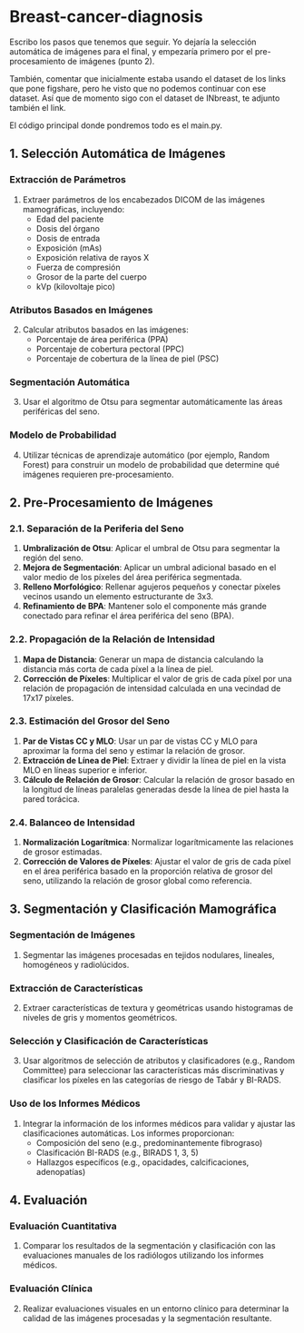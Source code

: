 # Breast-cancer-diagnosis
Escribo los pasos que tenemos que seguir. Yo dejaría la selección automática de imágenes para el final, y empezaría primero por el pre-procesamiento de imágenes (punto 2).

También, comentar que inicialmente estaba usando el dataset de los links que pone figshare, pero he visto que no podemos continuar con ese dataset. Así que de momento sigo con el dataset de INbreast, te adjunto también el link.

El código principal donde pondremos todo es el main.py.

## 1. Selección Automática de Imágenes

### Extracción de Parámetros
1. Extraer parámetros de los encabezados DICOM de las imágenes mamográficas, incluyendo:
   - Edad del paciente
   - Dosis del órgano
   - Dosis de entrada
   - Exposición (mAs)
   - Exposición relativa de rayos X
   - Fuerza de compresión
   - Grosor de la parte del cuerpo
   - kVp (kilovoltaje pico)

### Atributos Basados en Imágenes
2. Calcular atributos basados en las imágenes:
   - Porcentaje de área periférica (PPA)
   - Porcentaje de cobertura pectoral (PPC)
   - Porcentaje de cobertura de la línea de piel (PSC)

### Segmentación Automática
3. Usar el algoritmo de Otsu para segmentar automáticamente las áreas periféricas del seno.

### Modelo de Probabilidad
4. Utilizar técnicas de aprendizaje automático (por ejemplo, Random Forest) para construir un modelo de probabilidad que determine qué imágenes requieren pre-procesamiento.

## 2. Pre-Procesamiento de Imágenes

### 2.1. Separación de la Periferia del Seno
1. **Umbralización de Otsu**: Aplicar el umbral de Otsu para segmentar la región del seno.
2. **Mejora de Segmentación**: Aplicar un umbral adicional basado en el valor medio de los píxeles del área periférica segmentada.
3. **Relleno Morfológico**: Rellenar agujeros pequeños y conectar píxeles vecinos usando un elemento estructurante de 3x3.
4. **Refinamiento de BPA**: Mantener solo el componente más grande conectado para refinar el área periférica del seno (BPA).

### 2.2. Propagación de la Relación de Intensidad
1. **Mapa de Distancia**: Generar un mapa de distancia calculando la distancia más corta de cada píxel a la línea de piel.
2. **Corrección de Píxeles**: Multiplicar el valor de gris de cada píxel por una relación de propagación de intensidad calculada en una vecindad de 17x17 píxeles.

### 2.3. Estimación del Grosor del Seno
1. **Par de Vistas CC y MLO**: Usar un par de vistas CC y MLO para aproximar la forma del seno y estimar la relación de grosor.
2. **Extracción de Línea de Piel**: Extraer y dividir la línea de piel en la vista MLO en líneas superior e inferior.
3. **Cálculo de Relación de Grosor**: Calcular la relación de grosor basado en la longitud de líneas paralelas generadas desde la línea de piel hasta la pared torácica.

### 2.4. Balanceo de Intensidad
1. **Normalización Logarítmica**: Normalizar logarítmicamente las relaciones de grosor estimadas.
2. **Corrección de Valores de Píxeles**: Ajustar el valor de gris de cada píxel en el área periférica basado en la proporción relativa de grosor del seno, utilizando la relación de grosor global como referencia.

## 3. Segmentación y Clasificación Mamográfica

### Segmentación de Imágenes
1. Segmentar las imágenes procesadas en tejidos nodulares, lineales, homogéneos y radiolúcidos.

### Extracción de Características
2. Extraer características de textura y geométricas usando histogramas de niveles de gris y momentos geométricos.

### Selección y Clasificación de Características
3. Usar algoritmos de selección de atributos y clasificadores (e.g., Random Committee) para seleccionar las características más discriminativas y clasificar los píxeles en las categorías de riesgo de Tabár y BI-RADS.

### Uso de los Informes Médicos
1. Integrar la información de los informes médicos para validar y ajustar las clasificaciones automáticas. Los informes proporcionan:
   - Composición del seno (e.g., predominantemente fibrograso)
   - Clasificación BI-RADS (e.g., BIRADS 1, 3, 5)
   - Hallazgos específicos (e.g., opacidades, calcificaciones, adenopatías)

## 4. Evaluación

### Evaluación Cuantitativa
1. Comparar los resultados de la segmentación y clasificación con las evaluaciones manuales de los radiólogos utilizando los informes médicos.

### Evaluación Clínica
2. Realizar evaluaciones visuales en un entorno clínico para determinar la calidad de las imágenes procesadas y la segmentación resultante.

